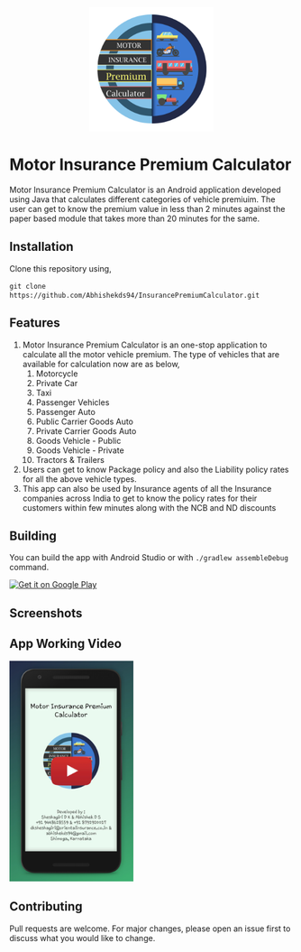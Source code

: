 <p align="center">
	<img src="https://github.com/Abhishekds94/InsurancePremiumCalculator/blob/master/app/src/main/res/drawable/applogo.png" width="220">
</p>

# Motor Insurance Premium Calculator

Motor Insurance Premium Calculator is an Android application developed using Java that calculates different categories of vehicle premiuim. The user can get to know the premium value in less than 2 minutes against the paper based module that takes more than 20 minutes for the same.

## Installation

Clone this repository using,

```
git clone https://github.com/Abhishekds94/InsurancePremiumCalculator.git
```

## Features

1. Motor Insurance Premium Calculator is an one-stop application to calculate all the motor vehicle premium.
The type of vehicles that are available for calculation now are as below,
	1. Motorcycle
	2. Private Car
	3. Taxi
	4. Passenger Vehicles
	5. Passenger Auto
	6. Public Carrier Goods Auto
	7. Private Carrier Goods Auto
	8. Goods Vehicle - Public
	9. Goods Vehicle - Private
	10. Tractors & Trailers	
2. Users can get to know Package policy and also the Liability policy rates for all the above vehicle types.
3. This app can also be used by Insurance agents of all the Insurance companies across India to get to know the policy rates for their customers within few minutes along with the NCB and ND discounts

## Building

You can build the app with Android Studio or with `./gradlew assembleDebug` command.

<a href="https://play.google.com/store/apps/details?id=com.avidprogrammers.insurancepremiumcalculator">
    <img alt="Get it on Google Play"
        height="80"
        src="https://play.google.com/intl/en_us/badges/images/generic/en_badge_web_generic.png" />
</a>  

## Screenshots

## App Working Video
<a href="https://youtu.be/DKGeOHW02gs" target="_blank"><img src="https://github.com/Abhishekds94/InsurancePremiumCalculator/blob/master/mipc/video.jpg" 
alt="Video Working" width="220" /></a>

## Contributing
Pull requests are welcome. For major changes, please open an issue first to discuss what you would like to change.
